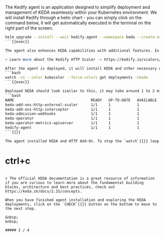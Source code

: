 The Kedify agent is an application designed to simplify deployment and management of KEDA seamlessly within your Kubernetes environment. We will install Kedify through a helm chart - you can simply click on the command below, it will get automatically executed in the terminal on the right part of the screen.
```bash
helm upgrade --install --wait kedify-agent --namespace keda --create-namespace oci://ghcr.io/kedify/charts/kedify-agent:v0.0.0-killercoda
```{{exec}}

The agent also enhances KEDA capabilities with additional features. In scope of this scenario, you are going to learn about the HTTP scaler with streamlined management of `Ingress`{{}} resources.

> Learn more about the Kedify HTTP Scaler -> https://kedify.io/scalers/http

After the agent is deployed, it will install KEDA and other necessary dependencies, you can observe all getting installed with:
```bash
watch -n1 --color kubecolor --force-colors get deployments -nkeda
```{{exec}}

Deployed KEDA should look similar to this, it may take around 1 to 2 minutes for all KEDA parts to become fully ready
```bash
NAME                                   READY   UP-TO-DATE   AVAILABLE   AGE
keda-add-ons-http-external-scaler      1/1     1            1           81s
keda-add-ons-http-interceptor          1/1     1            1           81s
keda-admission-webhooks                1/1     1            1           83s
keda-operator                          1/1     1            1           83s
keda-operator-metrics-apiserver        1/1     1            1           83s
kedify-agent                           1/1     1            1           99s
```{{}}

The agent installed KEDA and HTTP Add-On. To stop the `watch`{{}} loop, you can just hit:
```
# ctrl+c
```{{exec interrupt}}

> The official KEDA documentation is a great resource of information if you are curious to learn more about the fundamental building blocks, architecture and best practices, check out https://keda.sh/docs/2.15/concepts.

When you have finished agent installation and exploring the KEDA deployments, click on the `CHECK`{{}} button on the bottom to move to the next step.

&nbsp;
&nbsp;

##### 2 / 4
